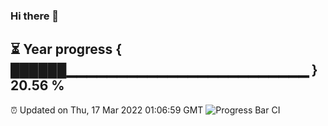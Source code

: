 ### Hi there 👋
⏳ Year progress { ██████▁▁▁▁▁▁▁▁▁▁▁▁▁▁▁▁▁▁▁▁▁▁▁▁ } 20.56 %
---
⏰ Updated on Thu, 17 Mar 2022 01:06:59 GMT
![Progress Bar CI](https://github.com/liununu/liununu/workflows/Progress%20Bar%20CI/badge.svg)
